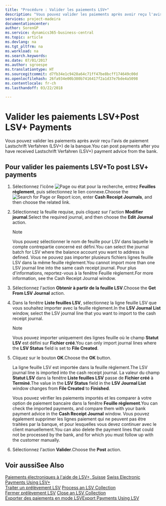 ```yaml
---
title: "Procédure : Valider les paiements LSV+"
description: "Vous pouvez valider les paiements après avoir reçu l'avis de paiement Lastschrift Verfahren (LSV+) de la banque."
services: project-madeira
documentationcenter: 
author: SorenGP
ms.service: dynamics365-business-central
ms.topic: article
ms.devlang: na
ms.tgt_pltfrm: na
ms.workload: na
ms.search.keywords: 
ms.date: 07/01/2017
ms.author: sgroespe
ms.translationtype: HT
ms.sourcegitcommit: d7fb34e1c9428a64c71ff47be8bcff174649c00d
ms.openlocfilehash: 26fa934e00b380b7416417f2a1d37e7bde4a5098
ms.contentlocale: fr-ch
ms.lasthandoff: 03/22/2018

---
```

# <a name="post-lsv-payments"></a><span data-ttu-id="4c264-103">Valider les paiements LSV+</span><span class="sxs-lookup"><span data-stu-id="4c264-103">Post LSV+ Payments</span></span>
<span data-ttu-id="4c264-104">Vous pouvez valider les paiements après avoir reçu l'avis de paiement Lastschrift Verfahren (LSV+) de la banque.</span><span class="sxs-lookup"><span data-stu-id="4c264-104">You can post payments after you have received Lastschrift Verfahren (LSV+) payment advice from the bank.</span></span>  

## <a name="to-post-lsv-payments"></a><span data-ttu-id="4c264-105">Pour valider les paiements LSV+</span><span class="sxs-lookup"><span data-stu-id="4c264-105">To post LSV+ payments</span></span>  

1.  <span data-ttu-id="4c264-106">Sélectionnez l'icône ![Page ou état pour la recherche](../../media/ui-search/search_small.png "Page ou état pour la recherche"), entrez **Feuilles règlement**, puis sélectionnez le lien connexe.</span><span class="sxs-lookup"><span data-stu-id="4c264-106">Choose the ![Search for Page or Report](../../media/ui-search/search_small.png "Search for Page or Report icon") icon, enter **Cash Receipt Journals**, and then choose the related link.</span></span>  
2.  <span data-ttu-id="4c264-107">Sélectionnez la feuille requise, puis cliquez sur l'action **Modifier journal**.</span><span class="sxs-lookup"><span data-stu-id="4c264-107">Select the required journal, and then choose the **Edit Journal** action.</span></span>  

    > [!NOTE]  
    >  <span data-ttu-id="4c264-108">Vous pouvez sélectionner le nom de feuille pour LSV dans laquelle le compte contrepartie concerné est défini.</span><span class="sxs-lookup"><span data-stu-id="4c264-108">You can select the journal batch for LSV where the balance account you want to address is defined.</span></span> <span data-ttu-id="4c264-109">Vous ne pouvez pas importer plusieurs fichiers lignes feuille LSV dans la même feuille règlement.</span><span class="sxs-lookup"><span data-stu-id="4c264-109">You cannot import more than one LSV journal line into the same cash receipt journal.</span></span> <span data-ttu-id="4c264-110">Pour plus d'informations, reportez-vous à la fenêtre Feuille règlement.</span><span class="sxs-lookup"><span data-stu-id="4c264-110">For more information, see the Cash Receipt Journal window.</span></span>  

3.  <span data-ttu-id="4c264-111">Sélectionnez l'action **Obtenir à partir de la feuille LSV**.</span><span class="sxs-lookup"><span data-stu-id="4c264-111">Choose the **Get From LSV Journal** action.</span></span>  
4.  <span data-ttu-id="4c264-112">Dans la fenêtre **Liste feuilles LSV**, sélectionnez la ligne feuille LSV que vous souhaitez importer avec la feuille règlement.</span><span class="sxs-lookup"><span data-stu-id="4c264-112">In the **LSV Journal List** window, select the LSV journal line that you want to import to the cash receipt journal.</span></span>  

    > [!NOTE]  
    >  <span data-ttu-id="4c264-113">Vous pouvez importer uniquement des lignes feuille où le champ **Statut LSV** est défini sur **Fichier créé**.</span><span class="sxs-lookup"><span data-stu-id="4c264-113">You can only import journal lines where the **LSV Status** field is set to **File Created**.</span></span>  

5.  <span data-ttu-id="4c264-114">Cliquez sur le bouton **OK**.</span><span class="sxs-lookup"><span data-stu-id="4c264-114">Choose the **OK** button.</span></span>  

    <span data-ttu-id="4c264-115">La ligne feuille LSV est importée dans la feuille règlement.</span><span class="sxs-lookup"><span data-stu-id="4c264-115">The LSV journal line is imported into the cash receipt journal.</span></span> <span data-ttu-id="4c264-116">La valeur du champ **Statut LSV** dans la fenêtre **Liste feuilles LSV** passe de **Fichier créé** à **Terminé**.</span><span class="sxs-lookup"><span data-stu-id="4c264-116">The value in the **LSV Status** field in the **LSV Journal List** window changes from **File Created** to **Finished**.</span></span>  

    <span data-ttu-id="4c264-117">Vous pouvez vérifier les paiements importés et les comparer à votre option de paiement bancaire dans la fenêtre **Feuille règlement**.</span><span class="sxs-lookup"><span data-stu-id="4c264-117">You can check the imported payments, and compare them with your bank payment advice in the **Cash Receipt Journal** window.</span></span> <span data-ttu-id="4c264-118">Vous pouvez également supprimer les lignes paiement qui ne peuvent pas être traitées par la banque, et pour lesquelles vous devez continuer avec le client manuellement.</span><span class="sxs-lookup"><span data-stu-id="4c264-118">You can also delete the payment lines that could not be processed by the bank, and for which you must follow up with the customer manually.</span></span>  

6.  <span data-ttu-id="4c264-119">Sélectionnez l'action **Valider**.</span><span class="sxs-lookup"><span data-stu-id="4c264-119">Choose the **Post** action.</span></span>  

## <a name="see-also"></a><span data-ttu-id="4c264-120">Voir aussi</span><span class="sxs-lookup"><span data-stu-id="4c264-120">See Also</span></span>  
 <span data-ttu-id="4c264-121">[Paiements électroniques à l'aide de LSV+, Suisse](swiss-electronic-payments-using-lsv-.md) </span><span class="sxs-lookup"><span data-stu-id="4c264-121">[Swiss Electronic Payments Using LSV+](swiss-electronic-payments-using-lsv-.md) </span></span>  
 <span data-ttu-id="4c264-122">[Traiter un prélèvement LSV](how-to-process-an-lsv-collection.md) </span><span class="sxs-lookup"><span data-stu-id="4c264-122">[Process an LSV Collection](how-to-process-an-lsv-collection.md) </span></span>  
 <span data-ttu-id="4c264-123">[Fermer prélèvement LSV](how-to-close-an-lsv-collection.md) </span><span class="sxs-lookup"><span data-stu-id="4c264-123">[Close an LSV Collection](how-to-close-an-lsv-collection.md) </span></span>  
 [<span data-ttu-id="4c264-124">Exporter des paiements en mode LSV</span><span class="sxs-lookup"><span data-stu-id="4c264-124">Export Payments Using LSV</span></span>](how-to-export-payments-using-lsv.md) 

